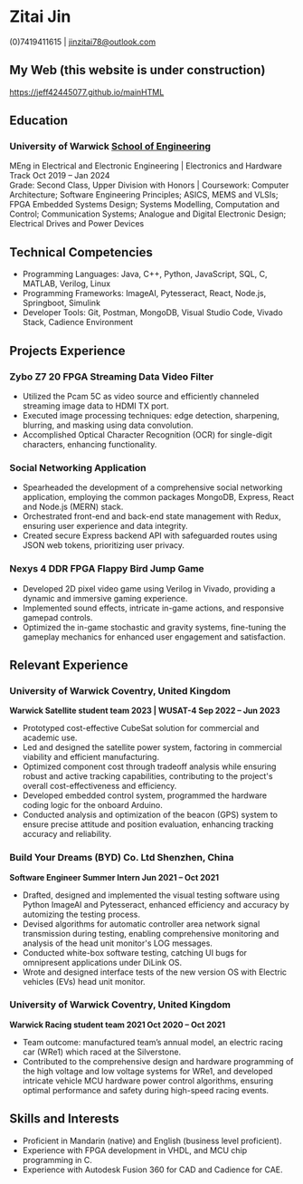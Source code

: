 # Zitai Jin
(0)7419411615 | jinzitai78@outlook.com 

## My Web (this website is under construction)
https://jeff42445077.github.io/mainHTML

## Education

### University of Warwick [School of Engineering](https://warwick.ac.uk/fac/sci/eng/?fbclid=IwAR2urpPSro3P7nxTxqLm5F72xAqoBnrJs7BydPvizq_-oa8rwMG7Sb4p8ng)
MEng in Electrical and Electronic Engineering | Electronics and Hardware Track Oct 2019 – Jan 2024  
Grade: Second Class, Upper Division with Honors | Coursework: Computer Architecture; Software Engineering Principles; ASICS, MEMS and VLSIs; FPGA Embedded Systems Design; Systems Modelling, Computation and Control; Communication Systems; Analogue and Digital Electronic Design; Electrical Drives and Power Devices

## Technical Competencies
- Programming Languages: Java, C++, Python, JavaScript, SQL, C, MATLAB, Verilog, Linux
- Programming Frameworks: ImageAI, Pytesseract, React, Node.js, Springboot, Simulink
- Developer Tools: Git, Postman, MongoDB, Visual Studio Code, Vivado Stack, Cadience Environment

## Projects Experience
### Zybo Z7 20 FPGA Streaming Data Video Filter
- Utilized the Pcam 5C as video source and efficiently channeled streaming image data to HDMI TX port.
- Executed image processing techniques: edge detection, sharpening, blurring, and masking using data convolution.
- Accomplished Optical Character Recognition (OCR) for single-digit characters, enhancing functionality.

### Social Networking Application
- Spearheaded the development of a comprehensive social networking application, employing the common packages MongoDB, Express, React and Node.js (MERN) stack.
- Orchestrated front-end and back-end state management with Redux, ensuring user experience and data integrity.
- Created secure Express backend API with safeguarded routes using JSON web tokens, prioritizing user privacy.

### Nexys 4 DDR FPGA Flappy Bird Jump Game
- Developed 2D pixel video game using Verilog in Vivado, providing a dynamic and immersive gaming experience.
- Implemented sound effects, intricate in-game actions, and responsive gamepad controls.
- Optimized the in-game stochastic and gravity systems, fine-tuning the gameplay mechanics for enhanced user engagement and satisfaction.

## Relevant Experience
### University of Warwick Coventry, United Kingdom
**Warwick Satellite student team 2023 | WUSAT-4 Sep 2022 – Jun 2023**
- Prototyped cost-effective CubeSat solution for commercial and academic use.
- Led and designed the satellite power system, factoring in commercial viability and efficient manufacturing.
- Optimized component cost through tradeoff analysis while ensuring robust and active tracking capabilities, contributing to the project's overall cost-effectiveness and efficiency.
- Developed embedded control system, programmed the hardware coding logic for the onboard Arduino.
- Conducted analysis and optimization of the beacon (GPS) system to ensure precise attitude and position evaluation, enhancing tracking accuracy and reliability.

### Build Your Dreams (BYD) Co. Ltd Shenzhen, China
**Software Engineer Summer Intern Jun 2021 – Oct 2021**
- Drafted, designed and implemented the visual testing software using Python ImageAI and Pytesseract, enhanced efficiency and accuracy by automizing the testing process.
- Devised algorithms for automatic controller area network signal transmission during testing, enabling comprehensive monitoring and analysis of the head unit monitor's LOG messages.
- Conducted white-box software testing, catching UI bugs for omnipresent applications under DiLink OS.
- Wrote and designed interface tests of the new version OS with Electric vehicles (EVs) head unit monitor.

### University of Warwick Coventry, United Kingdom
**Warwick Racing student team 2021 Oct 2020 – Oct 2021**
- Team outcome: manufactured team’s annual model, an electric racing car (WRe1) which raced at the Silverstone.
- Contributed to the comprehensive design and hardware programming of the high voltage and low voltage systems for WRe1, and developed intricate vehicle MCU hardware power control algorithms, ensuring optimal performance and safety during high-speed racing events.

## Skills and Interests
- Proficient in Mandarin (native) and English (business level proficient).
- Experience with FPGA development in VHDL, and MCU chip programming in C.
- Experience with Autodesk Fusion 360 for CAD and Cadience for CAE.
